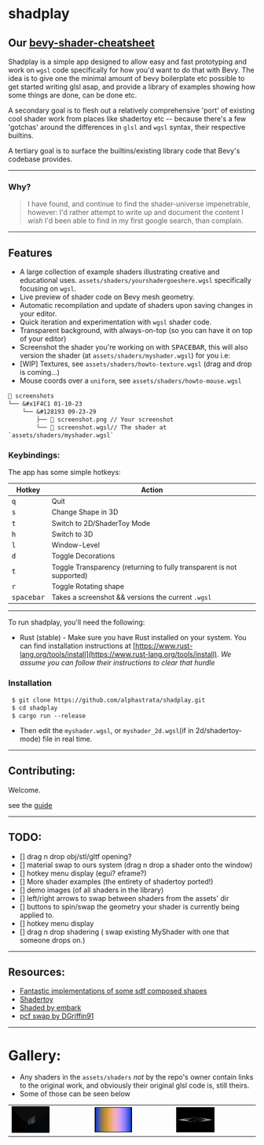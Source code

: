 # shadplay

## Our [bevy-shader-cheatsheet](bevy-shaders-cheatsheet.md#Contents)

Shadplay is a simple app designed to allow easy and fast prototyping and work on `wgsl` code specifically for how you'd want to do that with Bevy.
The idea is to give one the minimal amount of bevy boilerplate etc possible to get started writing glsl asap, and provide a library of examples showing how some things are done, can be done etc.

A secondary goal is to flesh out a relatively comprehensive 'port' of existing cool shader work from places like shadertoy etc -- because there's a few 'gotchas' around the differences in `glsl` and `wgsl` syntax, their respective builtins.

A tertiary goal is to surface the builtins/existing library code that Bevy's codebase provides.

______________________________________________________________________

### Why?

> I have found, and continue to find the shader-universe impenetrable, however: I'd rather attempt to write up and document the content I _wish_ I'd been able to find in my first google search, than complain.

______________________________________________________________________

## Features

- A large collection of example shaders illustrating creative and educational uses. `assets/shaders/yourshadergoeshere.wgsl` specifically focusing on `wgsl`.
- Live preview of shader code on Bevy mesh geometry.
- Automatic recompilation and update of shaders upon saving changes in your editor.
- Quick iteration and experimentation with `wgsl` shader code.
- Transparent background, with always-on-top (so you can have it on top of your editor)
- Screenshot the shader you're working on with <kbd>SPACEBAR</kbd>, this will also version the shader (at `assets/shaders/myshader.wgsl`) for you i.e:
- \[WIP\] Textures, see `assets/shaders/howto-texture.wgsl` (drag and drop is coming...)
- Mouse coords over a `uniform`, see `assets/shaders/howto-mouse.wgsl`

```shell
 screenshots
└── &#x1F4C1 01-10-23
    └── &#128193 09-23-29
        ├──  screenshot.png // Your screenshot
        └──  screenshot.wgsl// The shader at `assets/shaders/myshader.wgsl`
```

### Keybindings:

The app has some simple hotkeys:

| Hotkey   | Action                                                                |
| -------- | --------------------------------------------------------------------- |
| <kbd>q</kbd>| Quit                                                                  |
| <kbd>s</kbd>| Change Shape in 3D                                                    |
| <kbd>t</kbd>| Switch to 2D/ShaderToy Mode                                           |
| <kbd>h</kbd>| Switch to 3D                                                          |
| <kbd>l</kbd>| Window-Level                                                          |
| <kbd>d</kbd>| Toggle Decorations                                                    |
| <kbd>t</kbd>| Toggle Transparency (returning to fully transparent is not supported) |
| <kbd>r</kbd>| Toggle Rotating shape                                                 |
| <kbd>spacebar </kbd>| Takes a screenshot && versions the current `.wgsl`                    |

______________________________________________________________________

To run shadplay, you'll need the following:

- Rust (stable) - Make sure you have Rust installed on your system. You can find installation instructions at [https://www.rust-lang.org/tools/install](https://www.rust-lang.org/tools/install).
  _We assume you can follow their instructions to clear that hurdle_

### Installation

```shell
 $ git clone https://github.com/alphastrata/shadplay.git
 $ cd shadplay
 $ cargo run --release
```

- Then edit the `myshader.wgsl`, or `myshader_2d.wgsl`(if in 2d/shadertoy-mode) file in real time.

______________________________________________________________________

## Contributing:

Welcome.

see the [guide](./CONTRIBUTING.md)

______________________________________________________________________

## TODO:

- \[\] drag n drop obj/stl/gltf opening?
- \[\] material swap to ours system (drag n drop a shader onto the window)
- \[\] hotkey menu display (egui? eframe?)
- \[\] More shader examples (the entirety of shadertoy ported!)
- \[\] demo images (of all shaders in the library)
- \[\] left/right arrows to swap between shaders from the assets' dir
- \[\] buttons to spin/swap the geometry your shader is currently being applied to.
- \[\] hotkey menu display
- \[\] drag n drop shadering ( swap existing MyShader with one that someone drops on.)

______________________________________________________________________

## Resources:

- [Fantastic implementations of some sdf composed shapes](https://gist.github.com/munrocket/f247155fc22ecb8edf974d905c677de1)
- [Shadertoy](https://www.shadertoy.com/)
- [Shaded by embark](https://github.com/EmbarkStudios/shaded)
- [pcf swap by DGriffin91](https://github.com/DGriffin91/bevy_mod_standard_material/tree/pcf)

______________________________________________________________________

# Gallery:

- Any shaders in the `assets/shaders` _not_ by the repo's owner contain links to the original work, and obviously their original glsl code is, still theirs.
- Some of those can be seen below

|                                                                          |                                                                                            |                                                                                |
| ------------------------------------------------------------------------ | ------------------------------------------------------------------------------------------ | ------------------------------------------------------------------------------ |
| <img src="assets/screenshots/w10/screenshot.png" alt="w10" width="50%"> | <img src="assets/screenshots/kishimisu-palette/screenshot.png" alt="palette" width="50%"> | <img src="assets/screenshots/lines/screenshot.png" alt="palette" width="50%"> |
